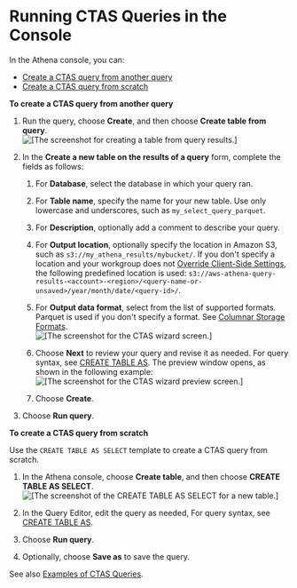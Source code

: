 # Running CTAS Queries in the Console<a name="ctas-console"></a>

In the Athena console, you can: 
+ [Create a CTAS query from another query](#ctas-create-from-query)
+ [Create a CTAS query from scratch](#ctas-create-from-query)<a name="ctas-create-from-query"></a>

**To create a CTAS query from another query**

1. Run the query, choose **Create**, and then choose **Create table from query**\.  
![\[The screenshot for creating a table from query results.\]](http://docs.aws.amazon.com/athena/latest/ug/images/ctas-create-table-from-query.png)

1. In the **Create a new table on the results of a query** form, complete the fields as follows:

   1. For **Database**, select the database in which your query ran\.

   1. For **Table name**, specify the name for your new table\. Use only lowercase and underscores, such as `my_select_query_parquet`\.

   1. For **Description**, optionally add a comment to describe your query\.

   1. For **Output location**, optionally specify the location in Amazon S3, such as `s3://my_athena_results/mybucket/`\. If you don't specify a location and your workgroup does not [Override Client\-Side Settings](workgroups-settings-override.md), the following predefined location is used: `s3://aws-athena-query-results-<account>-<region>/<query-name-or-unsaved>/year/month/date/<query-id>/`\.

   1. For **Output data format**, select from the list of supported formats\. Parquet is used if you don't specify a format\. See [Columnar Storage Formats](columnar-storage.md)\.  
![\[The screenshot for the CTAS wizard screen.\]](http://docs.aws.amazon.com/athena/latest/ug/images/ctas-wizard.png)

   1. Choose **Next** to review your query and revise it as needed\. For query syntax, see [CREATE TABLE AS](create-table-as.md)\. The preview window opens, as shown in the following example:  
![\[The screenshot for the CTAS wizard preview screen.\]](http://docs.aws.amazon.com/athena/latest/ug/images/ctas_wizard_preview.png)

   1. Choose **Create**\.

1. Choose **Run query**\.<a name="ctas-create-new"></a>

**To create a CTAS query from scratch**

Use the `CREATE TABLE AS SELECT` template to create a CTAS query from scratch\.

1. In the Athena console, choose **Create table**, and then choose **CREATE TABLE AS SELECT**\.  
![\[The screenshot of the CREATE TABLE AS SELECT for a new table.\]](http://docs.aws.amazon.com/athena/latest/ug/images/ctas-create-new.png)

1. In the Query Editor, edit the query as needed, For query syntax, see [CREATE TABLE AS](create-table-as.md)\.

1. Choose **Run query**\.

1. Optionally, choose **Save as** to save the query\.

See also [Examples of CTAS Queries](ctas-examples.md)\.

